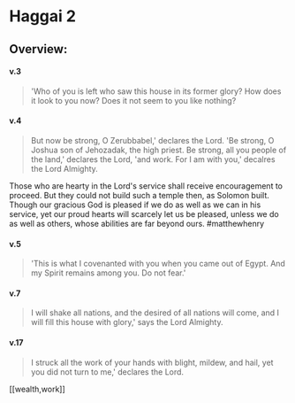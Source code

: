 # Haggai 2

## Overview:


#### v.3
>'Who of you is left who saw this house in its former glory? How does it look to you now? Does it not seem to you like nothing?

#### v.4
>But now be strong, O Zerubbabel,' declares the Lord. 'Be strong, O Joshua son of Jehozadak, the high priest. Be strong, all you people of the land,' declares the Lord, 'and work. For I am with you,' decalres the Lord Almighty.

Those who are hearty in the Lord's service shall receive encouragement to proceed. But they could not build such a temple then, as Solomon built. Though our gracious God is pleased if we do as well as we can in his service, yet our proud hearts will scarcely let us be pleased, unless we do as well as others, whose abilities are far beyond ours.
#matthewhenry 

#### v.5
>'This is what I covenanted with you when you came out of Egypt. And my Spirit remains among you. Do not fear.'

#### v.7
>I will shake all nations, and the desired of all nations will come, and I will fill this house with glory,' says the Lord Almighty.

#### v.17
>I struck all the work of your hands with blight, mildew, and hail, yet you did not turn to me,' declares the Lord.

[[wealth,work]]